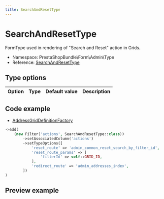 ```yaml
---
title: SearchAndResetType
---
```


# SearchAndResetType

FormType used in rendering of "Search and Reset" action in Grids.

- Namespace: PrestaShopBundle\Form\Admin\Type
- Reference: [SearchAndResetType](https://github.com/PrestaShop/PrestaShop/blob/8.0.x/src/PrestaShopBundle/Form/Admin/Type/SearchAndResetType.php)

## Type options

| Option       | Type   | Default value                     | Description                                                                               |
| :----------- | :----- | :-------------------------------- | :---------------------------------------------------------------------------------------- |

## Code example

- [AddressGridDefinitionFactory](https://github.com/PrestaShop/PrestaShop/blob/8.0.x/src/Core/Grid/Definition/Factory/AddressGridDefinitionFactory.php#L238-L248)

```php
->add(
    (new Filter('actions', SearchAndResetType::class))
        ->setAssociatedColumn('actions')
        ->setTypeOptions([
            'reset_route' => 'admin_common_reset_search_by_filter_id',
            'reset_route_params' => [
                'filterId' => self::GRID_ID,
            ],
            'redirect_route' => 'admin_addresses_index',
        ])
)
```

## Preview example

